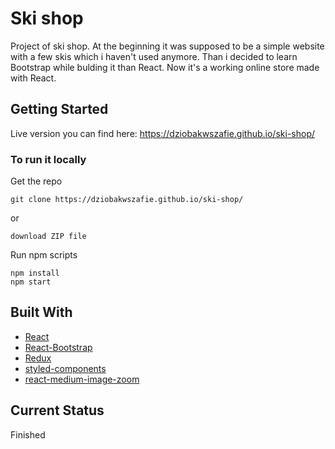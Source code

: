# Ski shop

Project of ski shop.
At the beginning it was supposed to be a simple website with a few skis which i haven't used anymore.
Than i decided to learn Bootstrap while bulding it than React. Now it's a working online store made with React.

## Getting Started 

Live version you can find here: https://dziobakwszafie.github.io/ski-shop/

### To run it locally

Get the repo
```
git clone https://dziobakwszafie.github.io/ski-shop/
```
or 
```
download ZIP file
```

Run npm scripts
```
npm install 
npm start
```

## Built With

- [React](https://reactjs.org/)
- [React-Bootstrap](https://react-bootstrap.github.io/)
- [Redux](https://redux.js.org/)
- [styled-components](https://styled-components.com/)
- [react-medium-image-zoom](https://rpearce.github.io/react-medium-image-zoom/?path=/story/react-medium-image-zoom--img)

## Current Status

Finished 
